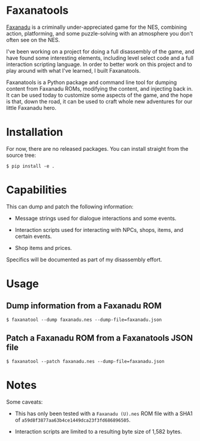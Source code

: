 Faxanatools
===========

[Faxanadu](https://www.mobygames.com/game/7331/faxanadu/) is a criminally
under-appreciated game for the NES, combining action, platforming, and some
puzzle-solving with an atmosphere you don't often see on the NES.

I've been working on a project for doing a full disassembly of the game, and
have found some interesting elements, including level select code and a full
interaction scripting language. In order to better work on this project and to
play around with what I've learned, I built Faxanatools.

Faxanatools is a Python package and command line tool for dumping content
from Faxanadu ROMs, modifying the content, and injecting back in. It can
be used today to customize some aspects of the game, and the hope is that,
down the road, it can be used to craft whole new adventures for our little
Faxanadu hero.


# Installation

For now, there are no released packages. You can install straight from the
source tree:

```shell
$ pip install -e .
```


# Capabilities

This can dump and patch the following information:

* Message strings used for dialogue interactions and some events.

* Interaction scripts used for interacting with NPCs, shops, items, and
  certain events.

* Shop items and prices.

Specifics will be documented as part of my disassembly effort.


# Usage

## Dump information from a Faxanadu ROM

```shell
$ faxanatool --dump faxanadu.nes --dump-file=faxanadu.json
```


## Patch a Faxanadu ROM from a Faxanatools JSON file

```shell
$ faxanatool --patch faxanadu.nes --dump-file=faxanadu.json
```


# Notes

Some caveats:

* This has only been tested with a ``Faxanadu (U).nes`` ROM file with a
  SHA1 of ``a59d8f3877aa63b4ce1449dca23f3fd686896505``.

* Interaction scripts are limited to a resulting byte size of 1,582 bytes.
